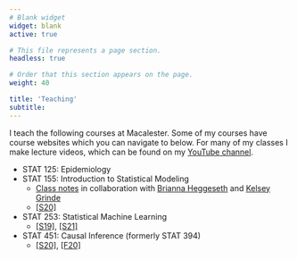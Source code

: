```yaml
---
# Blank widget
widget: blank
active: true

# This file represents a page section.
headless: true

# Order that this section appears on the page.
weight: 40

title: 'Teaching'
subtitle:
---
```


I teach the following courses at Macalester. Some of my courses have course websites which you can navigate to below. For many of my classes I make lecture videos, which can be found on my [YouTube channel](https://www.youtube.com/channel/UCgW3LCQ623sUjprV8EbtVoA).

- STAT 125: Epidemiology
- STAT 155: Introduction to Statistical Modeling
    - [Class notes](https://bcheggeseth.github.io/Stat155Notes/) in collaboration with [Brianna Heggeseth](https://sites.google.com/macalester.edu/bcheggeseth) and [Kelsey Grinde](kegrinde.github.io)
    - [[S20]](https://lmyint.github.io/155_spring_2020/)
- STAT 253: Statistical Machine Learning
    - [[S19]](https://lmyint.github.io/253_spring_2019/), [[S21]](https://lmyint.github.io/253_spring_2021/)
- STAT 451: Causal Inference (formerly STAT 394)
    - [[S20]](https://lmyint.github.io/causal_spring_2020/), [[F20]](https://lmyint.github.io/causal_fall_2020/)
